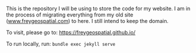 This is the repository I will be using to store the code for my website. I am in the process of migrating everything from my old site (www.freygeospatial.com) to here. I still intend to keep the domain.

To visit, please go to: https://freygeospatial.github.io/

To run locally, run: `bundle exec jekyll serve`